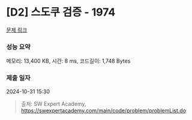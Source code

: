 # [D2] 스도쿠 검증 - 1974 

[문제 링크](https://swexpertacademy.com/main/code/problem/problemDetail.do?contestProbId=AV5Psz16AYEDFAUq) 

### 성능 요약

메모리: 13,400 KB, 시간: 8 ms, 코드길이: 1,748 Bytes

### 제출 일자

2024-10-31 15:30



> 출처: SW Expert Academy, https://swexpertacademy.com/main/code/problem/problemList.do